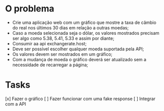 # O problema

- Crie uma aplicação web com um gráfico que mostre a taxa de câmbio do real nos últimos 30 dias em relação a outras moedas;
- Caso a moeda selecionada seja o dólar, os valores mostrados precisam ser algo como 5.38, 5.41, 5.33 e assim por diante;
- Consumir aa api exchangerate.host;
- Deve ser possível escolher qualquer moeda suportada pela API;
- Os valores devem ser mostrados em um gráfico;
- Com a mudança de moeda o gráfico deverá ser atualizado sem a necessidade de recarregar a página;

# Tasks

[x] Fazer o gráfico
[ ] Fazer funcionar com uma fake response
[ ] Integrar com a API
